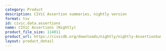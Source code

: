 ```yaml
---
category: Product
description: CIViC Assertion summaries, nightly version
format: tsv
id: civic.data.assertions
name: CIViC Assertions (Nightly)
product_file_size: 114011
product_url: https://civicdb.org/downloads/nightly/nightly-AssertionSummaries.tsv
layout: product_detail
---
```

